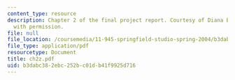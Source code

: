 ```yaml
---
content_type: resource
description: Chapter 2 of the final project report. Courtesy of Diana Bernal. Used
  with permission.
file: null
file_location: /coursemedia/11-945-springfield-studio-spring-2004/b3dabc382ebc252bc01db41f9925d716_ch2z.pdf
file_type: application/pdf
resourcetype: Document
title: ch2z.pdf
uid: b3dabc38-2ebc-252b-c01d-b41f9925d716
---
```

